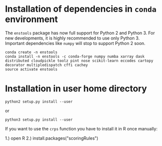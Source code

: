 # Installation of dependencies in `conda` environment

The `enstools` package has now full support for Python 2 and Python 3. For new developments, it is highly recommended to
use only Python 3. Important dependencies like `numpy` will stop to support Python 2 soon.

    conda create -n enstools
    conda install -n enstools -c conda-forge numpy numba xarray dask distributed cloudpickle toolz pint nose scikit-learn eccodes cartopy decorator multipledispatch cffi cachey
    source activate enstools

# Installation in user home directory

    python2 setup.py install --user
    
or 

    python3 setup.py install --user

If you want to use the `crps` function you have to install it in R once manually:

1.) open R
2.) install.packages("scoringRules")
